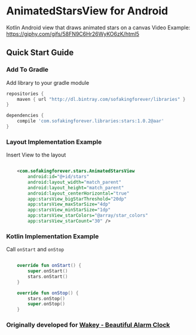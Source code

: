 # AnimatedStarsView for Android

Kotlin Android view that draws animated stars on a canvas
Video Example: https://giphy.com/gifs/58FN9C6Hr26WyKO6zK/html5

## Quick Start Guide

### Add To Gradle
Add library to your gradle module

```gradle
repositories {
    maven { url "http://dl.bintray.com/sofakingforever/libraries" }
}

dependencies {
    compile 'com.sofakingforever.libraries:stars:1.0.2@aar'
}
```

### Layout Implementation Example
Insert View to the layout

```xml

    <com.sofakingforever.stars.AnimatedStarsView
        android:id="@+id/stars"
        android:layout_width="match_parent"
        android:layout_height="match_parent"
        android:layout_centerHorizontal="true"
        app:starsView_bigStarThreshold="20dp"
        app:starsView_maxStarSize="4dp"
        app:starsView_minStarSize="1dp"
        app:starsView_starColors="@array/star_colors"
        app:starsView_starCount="30" />
```

### Kotlin Implementation Example
Call `onStart` and `onStop`
```kotlin

    override fun onStart() {
        super.onStart()
        stars.onStart()
    }

    override fun onStop() {
        stars.onStop()
        super.onStop()
    }
```


### Originally developed for [Wakey - Beautiful Alarm Clock](http://bit.ly/2Pmlwhg)

